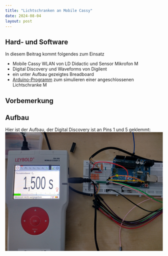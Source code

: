 ```yaml
---
title: "Lichtschranken an Mobile Cassy"
date: 2024-08-04
layout: post
---
```


## Hard- und Software
In diesem Beitrag kommt folgendes zum Einsatz
* Mobile Cassy WLAN von LD Didactic und Sensor Mikrofon M
* Digital Discovery und Waveforms von Digilent
* ein unter Aufbau gezeigtes Breadboard
* [Arduino-Programm][gh-lichtschranke] zum simulieren einer angeschlossenen Lichtschranke M

## Vorbemerkung


## Aufbau
Hier ist der Aufbau, der Digital Discovery ist an Pins 1 und 5 geklemmt:
<img src="/assets/imgs/aufbau-mobile.png" width="600px">

[gh-lichtschranke]: https://github.com/REcassy/Lichtschranke-M
